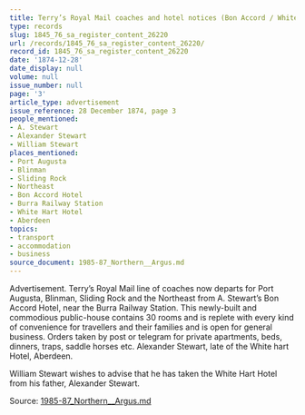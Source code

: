 ```yaml
---
title: Terry’s Royal Mail coaches and hotel notices (Bon Accord / White Hart)
type: records
slug: 1845_76_sa_register_content_26220
url: /records/1845_76_sa_register_content_26220/
record_id: 1845_76_sa_register_content_26220
date: '1874-12-28'
date_display: null
volume: null
issue_number: null
page: '3'
article_type: advertisement
issue_reference: 28 December 1874, page 3
people_mentioned:
- A. Stewart
- Alexander Stewart
- William Stewart
places_mentioned:
- Port Augusta
- Blinman
- Sliding Rock
- Northeast
- Bon Accord Hotel
- Burra Railway Station
- White Hart Hotel
- Aberdeen
topics:
- transport
- accommodation
- business
source_document: 1985-87_Northern__Argus.md
---
```


Advertisement.  Terry’s Royal Mail line of coaches now departs for Port Augusta, Blinman, Sliding Rock and the Northeast from A. Stewart’s Bon Accord Hotel, near the Burra Railway Station.  This newly-built and commodious public-house contains 30 rooms and is replete with every kind of convenience for travellers and their families and is open for general business.  Orders taken by post or telegram for private apartments, beds, dinners, traps, saddle horses etc.  Alexander Stewart, late of the White hart Hotel, Aberdeen.

William Stewart wishes to advise that he has taken the White Hart Hotel from his father, Alexander Stewart.

Source: [1985-87_Northern__Argus.md](/downloads/markdown/1985-87_Northern__Argus.md)
